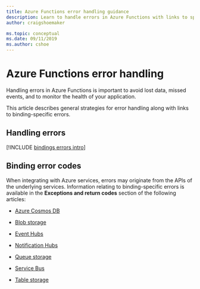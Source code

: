 ```yaml
---
title: Azure Functions error handling guidance
description: Learn to handle errors in Azure Functions with links to specific binding errors.
author: craigshoemaker

ms.topic: conceptual
ms.date: 09/11/2019
ms.author: cshoe
---
```


# Azure Functions error handling

Handling errors in Azure Functions is important to avoid lost data, missed events, and to monitor the health of your application.

This article describes general strategies for error handling along with links to binding-specific errors.

## Handling errors

[!INCLUDE [bindings errors intro](../../includes/functions-bindings-errors-intro.md)]

## Binding error codes

When integrating with Azure services, errors may originate from the APIs of the underlying services. Information relating to binding-specific errors is available in the **Exceptions and return codes** section of the following articles:

+ [Azure Cosmos DB](functions-bindings-cosmosdb.md#exceptions-and-return-codes)

+ [Blob storage](functions-bindings-storage-blob-output.md#exceptions-and-return-codes)

+ [Event Hubs](functions-bindings-event-hubs.md#exceptions-and-return-codes)

+ [Notification Hubs](functions-bindings-notification-hubs.md#exceptions-and-return-codes)

+ [Queue storage](functions-bindings-storage-queue.md#exceptions-and-return-codes)

+ [Service Bus](functions-bindings-service-bus.md#exceptions-and-return-codes)

+ [Table storage](functions-bindings-storage-table.md#exceptions-and-return-codes)
